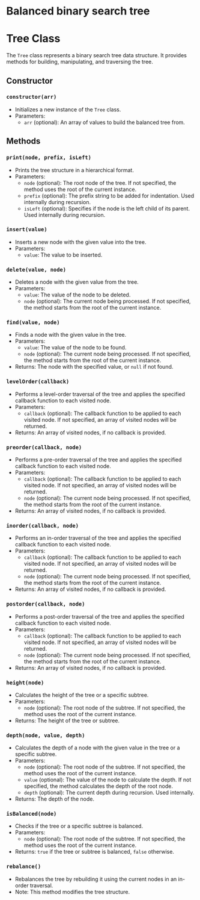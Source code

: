 # Balanced binary search tree

# Tree Class

The `Tree` class represents a binary search tree data structure. It provides methods for building, manipulating, and traversing the tree.

## Constructor

### `constructor(arr)`

- Initializes a new instance of the `Tree` class.
- Parameters:
  - `arr` (optional): An array of values to build the balanced tree from.

## Methods

### `print(node, prefix, isLeft)`

- Prints the tree structure in a hierarchical format.
- Parameters:
  - `node` (optional): The root node of the tree. If not specified, the method uses the root of the current instance.
  - `prefix` (optional): The prefix string to be added for indentation. Used internally during recursion.
  - `isLeft` (optional): Specifies if the node is the left child of its parent. Used internally during recursion.

### `insert(value)`

- Inserts a new node with the given value into the tree.
- Parameters:
  - `value`: The value to be inserted.

### `delete(value, node)`

- Deletes a node with the given value from the tree.
- Parameters:
  - `value`: The value of the node to be deleted.
  - `node` (optional): The current node being processed. If not specified, the method starts from the root of the current instance.

### `find(value, node)`

- Finds a node with the given value in the tree.
- Parameters:
  - `value`: The value of the node to be found.
  - `node` (optional): The current node being processed. If not specified, the method starts from the root of the current instance.
- Returns: The node with the specified value, or `null` if not found.

### `levelOrder(callback)`

- Performs a level-order traversal of the tree and applies the specified callback function to each visited node.
- Parameters:
  - `callback` (optional): The callback function to be applied to each visited node. If not specified, an array of visited nodes will be returned.
- Returns: An array of visited nodes, if no callback is provided.

### `preorder(callback, node)`

- Performs a pre-order traversal of the tree and applies the specified callback function to each visited node.
- Parameters:
  - `callback` (optional): The callback function to be applied to each visited node. If not specified, an array of visited nodes will be returned.
  - `node` (optional): The current node being processed. If not specified, the method starts from the root of the current instance.
- Returns: An array of visited nodes, if no callback is provided.

### `inorder(callback, node)`

- Performs an in-order traversal of the tree and applies the specified callback function to each visited node.
- Parameters:
  - `callback` (optional): The callback function to be applied to each visited node. If not specified, an array of visited nodes will be returned.
  - `node` (optional): The current node being processed. If not specified, the method starts from the root of the current instance.
- Returns: An array of visited nodes, if no callback is provided.

### `postorder(callback, node)`

- Performs a post-order traversal of the tree and applies the specified callback function to each visited node.
- Parameters:
  - `callback` (optional): The callback function to be applied to each visited node. If not specified, an array of visited nodes will be returned.
  - `node` (optional): The current node being processed. If not specified, the method starts from the root of the current instance.
- Returns: An array of visited nodes, if no callback is provided.

### `height(node)`



- Calculates the height of the tree or a specific subtree.
- Parameters:
  - `node` (optional): The root node of the subtree. If not specified, the method uses the root of the current instance.
- Returns: The height of the tree or subtree.

### `depth(node, value, depth)`

- Calculates the depth of a node with the given value in the tree or a specific subtree.
- Parameters:
  - `node` (optional): The root node of the subtree. If not specified, the method uses the root of the current instance.
  - `value` (optional): The value of the node to calculate the depth. If not specified, the method calculates the depth of the root node.
  - `depth` (optional): The current depth during recursion. Used internally.
- Returns: The depth of the node.

### `isBalanced(node)`

- Checks if the tree or a specific subtree is balanced.
- Parameters:
  - `node` (optional): The root node of the subtree. If not specified, the method uses the root of the current instance.
- Returns: `true` if the tree or subtree is balanced, `false` otherwise.

### `rebalance()`

- Rebalances the tree by rebuilding it using the current nodes in an in-order traversal.
- Note: This method modifies the tree structure.